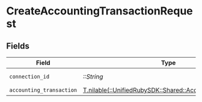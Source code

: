 # CreateAccountingTransactionRequest


## Fields

| Field                                                                                                      | Type                                                                                                       | Required                                                                                                   | Description                                                                                                |
| ---------------------------------------------------------------------------------------------------------- | ---------------------------------------------------------------------------------------------------------- | ---------------------------------------------------------------------------------------------------------- | ---------------------------------------------------------------------------------------------------------- |
| `connection_id`                                                                                            | *::String*                                                                                                 | :heavy_check_mark:                                                                                         | ID of the connection                                                                                       |
| `accounting_transaction`                                                                                   | [T.nilable(::UnifiedRubySDK::Shared::AccountingTransaction)](../../models/shared/accountingtransaction.md) | :heavy_minus_sign:                                                                                         | N/A                                                                                                        |